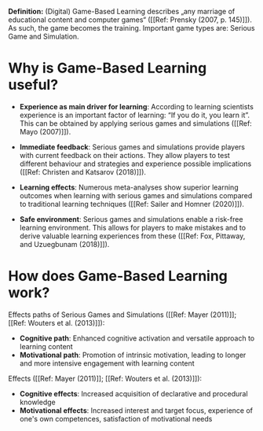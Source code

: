 **Definition:** (Digital) Game-Based Learning describes „any marriage of educational content and computer games“ ([[Ref: Prensky (2007, p. 145)]]). As such, the game becomes the training. Important game types are: Serious Game and Simulation.

# Why is Game-Based Learning useful?
- **Experience as main driver for learning**: According to learning scientists experience is an important factor of learning: “If you do it, you learn it”. This can be obtained by applying serious games and simulations ([[Ref: Mayo (2007)]]).

- **Immediate feedback**: Serious games and simulations provide players with current feedback on their actions. They allow players to test different behaviour and strategies and experience possible implications ([[Ref: Christen and Katsarov (2018)]]).

- **Learning effects**: Numerous meta-analyses show superior learning outcomes when learning with serious games and simulations compared to traditional learning techniques ([[Ref: Sailer and Homner (2020)]]).

- **Safe environment**: Serious games and simulations enable a risk-free learning environment. This allows for players to make mistakes and to derive valuable learning experiences from these ([[Ref: Fox, Pittaway, and Uzuegbunam (2018)]]).

# How does Game-Based Learning work?
Effects paths of Serious Games and Simulations ([[Ref: Mayer (2011)]]; [[Ref: Wouters et al. (2013)]]):
-   **Cognitive path**: Enhanced cognitive activation and versatile approach to learning content
-   **Motivational path**: Promotion of intrinsic motivation, leading to longer and more intensive engagement with learning content
    
Effects ([[Ref: Mayer (2011)]]; [[Ref: Wouters et al. (2013)]]):
-   **Cognitive effects**: Increased acquisition of declarative and procedural knowledge
-   **Motivational effects**: Increased interest and target focus, experience of one's own competences, satisfaction of motivational needs